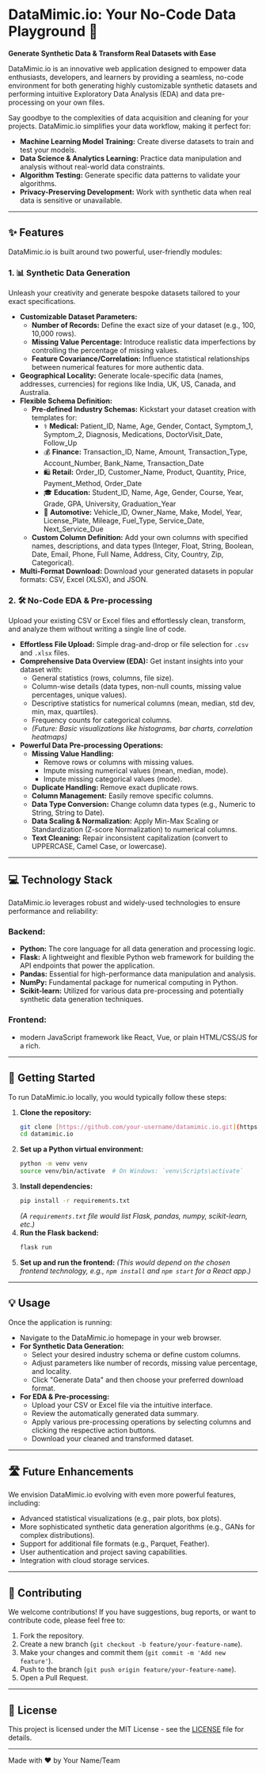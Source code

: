 # DataMimic.io: Your No-Code Data Playground 🚀

**Generate Synthetic Data & Transform Real Datasets with Ease**

DataMimic.io is an innovative web application designed to empower data enthusiasts, developers, and learners by providing a seamless, no-code environment for both generating highly customizable synthetic datasets and performing intuitive Exploratory Data Analysis (EDA) and data pre-processing on your own files.

Say goodbye to the complexities of data acquisition and cleaning for your projects. DataMimic.io simplifies your data workflow, making it perfect for:

* **Machine Learning Model Training:** Create diverse datasets to train and test your models.
* **Data Science & Analytics Learning:** Practice data manipulation and analysis without real-world data constraints.
* **Algorithm Testing:** Generate specific data patterns to validate your algorithms.
* **Privacy-Preserving Development:** Work with synthetic data when real data is sensitive or unavailable.

---

## ✨ Features

DataMimic.io is built around two powerful, user-friendly modules:

### 1. 📊 Synthetic Data Generation

Unleash your creativity and generate bespoke datasets tailored to your exact specifications.

* **Customizable Dataset Parameters:**
    * **Number of Records:** Define the exact size of your dataset (e.g., 100, 10,000 rows).
    * **Missing Value Percentage:** Introduce realistic data imperfections by controlling the percentage of missing values.
    * **Feature Covariance/Correlation:** Influence statistical relationships between numerical features for more authentic data.
* **Geographical Locality:** Generate locale-specific data (names, addresses, currencies) for regions like India, UK, US, Canada, and Australia.
* **Flexible Schema Definition:**
    * **Pre-defined Industry Schemas:** Kickstart your dataset creation with templates for:
        * ⚕️ **Medical:** Patient_ID, Name, Age, Gender, Contact, Symptom_1, Symptom_2, Diagnosis, Medications, DoctorVisit_Date, Follow_Up
        * 💰 **Finance:** Transaction_ID, Name, Amount, Transaction_Type, Account_Number, Bank_Name, Transaction_Date
        * 🛍️ **Retail:** Order_ID, Customer_Name, Product, Quantity, Price, Payment_Method, Order_Date
        * 🎓 **Education:** Student_ID, Name, Age, Gender, Course, Year, Grade, GPA, University, Graduation_Year
        * 🚗 **Automotive:** Vehicle_ID, Owner_Name, Make, Model, Year, License_Plate, Mileage, Fuel_Type, Service_Date, Next_Service_Due
    * **Custom Column Definition:** Add your own columns with specified names, descriptions, and data types (Integer, Float, String, Boolean, Date, Email, Phone, Full Name, Address, City, Country, Zip, Categorical).
* **Multi-Format Download:** Download your generated datasets in popular formats: CSV, Excel (XLSX), and JSON.

### 2. 🛠️ No-Code EDA & Pre-processing

Upload your existing CSV or Excel files and effortlessly clean, transform, and analyze them without writing a single line of code.

* **Effortless File Upload:** Simple drag-and-drop or file selection for `.csv` and `.xlsx` files.
* **Comprehensive Data Overview (EDA):** Get instant insights into your dataset with:
    * General statistics (rows, columns, file size).
    * Column-wise details (data types, non-null counts, missing value percentages, unique values).
    * Descriptive statistics for numerical columns (mean, median, std dev, min, max, quartiles).
    * Frequency counts for categorical columns.
    * *(Future: Basic visualizations like histograms, bar charts, correlation heatmaps)*
* **Powerful Data Pre-processing Operations:**
    * **Missing Value Handling:**
        * Remove rows or columns with missing values.
        * Impute missing numerical values (mean, median, mode).
        * Impute missing categorical values (mode).
    * **Duplicate Handling:** Remove exact duplicate rows.
    * **Column Management:** Easily remove specific columns.
    * **Data Type Conversion:** Change column data types (e.g., Numeric to String, String to Date).
    * **Data Scaling & Normalization:** Apply Min-Max Scaling or Standardization (Z-score Normalization) to numerical columns.
    * **Text Cleaning:** Repair inconsistent capitalization (convert to UPPERCASE, Camel Case, or lowercase).

---

## 💻 Technology Stack

DataMimic.io leverages robust and widely-used technologies to ensure performance and reliability:

### Backend:

* **Python:** The core language for all data generation and processing logic.
* **Flask:** A lightweight and flexible Python web framework for building the API endpoints that power the application.
* **Pandas:** Essential for high-performance data manipulation and analysis.
* **NumPy:** Fundamental package for numerical computing in Python.
* **Scikit-learn:** Utilized for various data pre-processing and potentially synthetic data generation techniques.

### Frontend:

* modern JavaScript framework like React, Vue, or plain HTML/CSS/JS for a rich.

---

## 🚀 Getting Started 

To run DataMimic.io locally, you would typically follow these steps:

1.  **Clone the repository:**
    ```bash
    git clone [https://github.com/your-username/datamimic.io.git](https://github.com/your-username/datamimic.io.git)
    cd datamimic.io
    ```
2.  **Set up a Python virtual environment:**
    ```bash
    python -m venv venv
    source venv/bin/activate  # On Windows: `venv\Scripts\activate`
    ```
3.  **Install dependencies:**
    ```bash
    pip install -r requirements.txt
    ```
    *(A `requirements.txt` file would list Flask, pandas, numpy, scikit-learn, etc.)*
4.  **Run the Flask backend:**
    ```bash
    flask run
    ```
5.  **Set up and run the frontend:** *(This would depend on the chosen frontend technology, e.g., `npm install` and `npm start` for a React app.)*

---

## 💡 Usage 

Once the application is running:

* Navigate to the DataMimic.io homepage in your web browser.
* **For Synthetic Data Generation:**
    * Select your desired industry schema or define custom columns.
    * Adjust parameters like number of records, missing value percentage, and locality.
    * Click "Generate Data" and then choose your preferred download format.
* **For EDA & Pre-processing:**
    * Upload your CSV or Excel file via the intuitive interface.
    * Review the automatically generated data summary.
    * Apply various pre-processing operations by selecting columns and clicking the respective action buttons.
    * Download your cleaned and transformed dataset.

---

## 🛣️ Future Enhancements

We envision DataMimic.io evolving with even more powerful features, including:

* Advanced statistical visualizations (e.g., pair plots, box plots).
* More sophisticated synthetic data generation algorithms (e.g., GANs for complex distributions).
* Support for additional file formats (e.g., Parquet, Feather).
* User authentication and project saving capabilities.
* Integration with cloud storage services.

---

## 🤝 Contributing

We welcome contributions! If you have suggestions, bug reports, or want to contribute code, please feel free to:

1.  Fork the repository.
2.  Create a new branch (`git checkout -b feature/your-feature-name`).
3.  Make your changes and commit them (`git commit -m 'Add new feature'`).
4.  Push to the branch (`git push origin feature/your-feature-name`).
5.  Open a Pull Request.

---

## 📄 License

This project is licensed under the MIT License - see the [LICENSE](LICENSE) file for details.

---

Made with ❤️ by Your Name/Team
